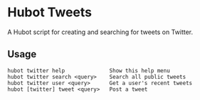 Hubot Tweets
============
A Hubot script for creating and searching for tweets on Twitter.

Usage
-----
```
hubot twitter help              Show this help menu
hubot twitter search <query>    Search all public tweets
hubot twitter user <query>      Get a user's recent tweets
hubot [twitter] tweet <query>   Post a tweet
```
